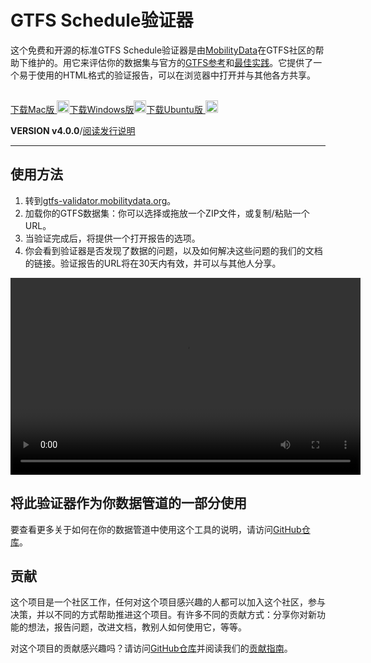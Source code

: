 # GTFS Schedule验证器

这个免费和开源的标准GTFS Schedule验证器是由[MobilityData](https://mobilitydata.org)在GTFS社区的帮助下维护的。用它来评估你的数据集与官方的[GTFS参考](reference.md)和[最佳实践](best-practices.md)。它提供了一个易于使用的HTML格式的验证报告，可以在浏览器中打开并与其他各方共享。

<!-- <img class="center" src="../../assets/validator_animation.gif" width="150"> -->

<br/>

<div class="usage-buttons">
   <a class="button" href="https://share.mobilitydata.org/validator-installer-mac">下载Mac版 <img class="icon" src="../../assets/apple.svg" width="20"/></a><a class="button" href="https://share.mobilitydata.org/validator-installer-windows">下载Windows版<img class="icon" src="../../assets/windows.svg" width="20"/></a><a class="button" href="https://share.mobilitydata.org/validator-installer-ubuntu">下载Ubuntu版 <img class="icon" src="../../assets/ubuntu.svg" width="20"/>
</a></div>

**VERSION v4.0.0**/[阅读发行说明](https://github.com/MobilityData/gtfs-validator/releases/latest)

<hr/>

## 使用方法

<div class="usage">
     <div class="usage-list">
        <ol>
            <li>转到<a href="https://gtfs-validator.mobilitydata.org/">gtfs-validator.mobilitydata.org</a>。 </li>
            <li>加载你的GTFS数据集：你可以选择或拖放一个ZIP文件，或复制/粘贴一个URL。</li>
            <li>当验证完成后，将提供一个打开报告的选项。</li>
            <li>你会看到验证器是否发现了数据的问题，以及如何解决这些问题的我们的文档的链接。验证报告的URL将在30天内有效，并可以与其他人分享。</li>
        </ol>
    </div>
    <div class="usage-video">
        <video class="center" width="560" height="315" controls="">
            <source src="../../assets/validator_demo_large.mp4" type="video/mp4">
        </source></video>
    </div>
</div>

## 将此验证器作为你数据管道的一部分使用

要查看更多关于如何在你的数据管道中使用这个工具的说明，请访问[GitHub仓库](https://github.com/MobilityData/gtfs-validator)。

## 贡献

这个项目是一个社区工作，任何对这个项目感兴趣的人都可以加入这个社区，参与决策，并以不同的方式帮助推进这个项目。有许多不同的贡献方式：分享你对新功能的想法，报告问题，改进文档，教别人如何使用它，等等。

对这个项目的贡献感兴趣吗？请访问[GitHub仓库](https://github.com/MobilityData/gtfs-validator)并阅读我们的[贡献指南](https://github.com/MobilityData/gtfs-validator/blob/master/docs/CONTRIBUTING.md)。
